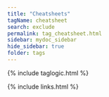 ```yaml
---
title: "Cheatsheets"
tagName: cheatsheet
search: exclude
permalink: tag_cheatsheet.html
sidebar: mydoc_sidebar
hide_sidebar: true
folder: tags
---
```


{% include taglogic.html %}

{% include links.html %}
